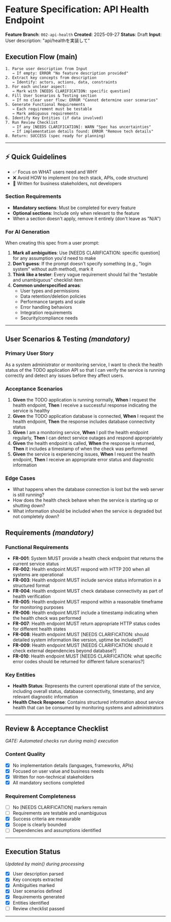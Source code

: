 # Feature Specification: API Health Endpoint

**Feature Branch**: `002-api-health`
**Created**: 2025-09-27
**Status**: Draft
**Input**: User description: "api/healthを実装して"

## Execution Flow (main)
```
1. Parse user description from Input
   → If empty: ERROR "No feature description provided"
2. Extract key concepts from description
   → Identify: actors, actions, data, constraints
3. For each unclear aspect:
   → Mark with [NEEDS CLARIFICATION: specific question]
4. Fill User Scenarios & Testing section
   → If no clear user flow: ERROR "Cannot determine user scenarios"
5. Generate Functional Requirements
   → Each requirement must be testable
   → Mark ambiguous requirements
6. Identify Key Entities (if data involved)
7. Run Review Checklist
   → If any [NEEDS CLARIFICATION]: WARN "Spec has uncertainties"
   → If implementation details found: ERROR "Remove tech details"
8. Return: SUCCESS (spec ready for planning)
```

---

## ⚡ Quick Guidelines
- ✅ Focus on WHAT users need and WHY
- ❌ Avoid HOW to implement (no tech stack, APIs, code structure)
- 👥 Written for business stakeholders, not developers

### Section Requirements
- **Mandatory sections**: Must be completed for every feature
- **Optional sections**: Include only when relevant to the feature
- When a section doesn't apply, remove it entirely (don't leave as "N/A")

### For AI Generation
When creating this spec from a user prompt:
1. **Mark all ambiguities**: Use [NEEDS CLARIFICATION: specific question] for any assumption you'd need to make
2. **Don't guess**: If the prompt doesn't specify something (e.g., "login system" without auth method), mark it
3. **Think like a tester**: Every vague requirement should fail the "testable and unambiguous" checklist item
4. **Common underspecified areas**:
   - User types and permissions
   - Data retention/deletion policies
   - Performance targets and scale
   - Error handling behaviors
   - Integration requirements
   - Security/compliance needs

---

## User Scenarios & Testing *(mandatory)*

### Primary User Story
As a system administrator or monitoring service, I want to check the health status of the TODO application API so that I can verify the service is running correctly and detect any issues before they affect users.

### Acceptance Scenarios
1. **Given** the TODO application is running normally, **When** I request the health endpoint, **Then** I receive a successful response indicating the service is healthy
2. **Given** the TODO application database is connected, **When** I request the health endpoint, **Then** the response includes database connectivity status
3. **Given** I am a monitoring service, **When** I poll the health endpoint regularly, **Then** I can detect service outages and respond appropriately
4. **Given** the health endpoint is called, **When** the response is returned, **Then** it includes a timestamp of when the check was performed
5. **Given** the service is experiencing issues, **When** I request the health endpoint, **Then** I receive an appropriate error status and diagnostic information

### Edge Cases
- What happens when the database connection is lost but the web server is still running?
- How does the health check behave when the service is starting up or shutting down?
- What information should be included when the service is degraded but not completely down?

## Requirements *(mandatory)*

### Functional Requirements
- **FR-001**: System MUST provide a health check endpoint that returns the current service status
- **FR-002**: Health endpoint MUST respond with HTTP 200 when all systems are operational
- **FR-003**: Health endpoint MUST include service status information in a structured format
- **FR-004**: Health endpoint MUST check database connectivity as part of health verification
- **FR-005**: Health endpoint MUST respond within a reasonable timeframe for monitoring purposes
- **FR-006**: Health endpoint MUST include a timestamp indicating when the health check was performed
- **FR-007**: Health endpoint MUST return appropriate HTTP status codes for different health states
- **FR-008**: Health endpoint MUST [NEEDS CLARIFICATION: should detailed system information like version, uptime be included?]
- **FR-009**: Health endpoint MUST [NEEDS CLARIFICATION: should it check external dependencies beyond database?]
- **FR-010**: Health endpoint MUST [NEEDS CLARIFICATION: what specific error codes should be returned for different failure scenarios?]

### Key Entities
- **Health Status**: Represents the current operational state of the service, including overall status, database connectivity, timestamp, and any relevant diagnostic information
- **Health Check Response**: Contains structured information about service health that can be consumed by monitoring systems and administrators

---

## Review & Acceptance Checklist
*GATE: Automated checks run during main() execution*

### Content Quality
- [x] No implementation details (languages, frameworks, APIs)
- [x] Focused on user value and business needs
- [x] Written for non-technical stakeholders
- [x] All mandatory sections completed

### Requirement Completeness
- [ ] No [NEEDS CLARIFICATION] markers remain
- [ ] Requirements are testable and unambiguous
- [x] Success criteria are measurable
- [x] Scope is clearly bounded
- [ ] Dependencies and assumptions identified

---

## Execution Status
*Updated by main() during processing*

- [x] User description parsed
- [x] Key concepts extracted
- [x] Ambiguities marked
- [x] User scenarios defined
- [x] Requirements generated
- [x] Entities identified
- [ ] Review checklist passed

---